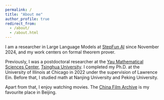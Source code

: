 ```yaml
---
permalink: /
title: "About me"
author_profile: true
redirect_from: 
  - /about/
  - /about.html
---
```


I am a researcher in Large Language Models at [StepFun AI](https://www.stepfun.com/company) since November 2024, and my work centers on formal theorem prover. 

Previously, I was a postdoctoral researcher at the [Yau Mathematical Sciences Center](https://ymsc.tsinghua.edu.cn), [Tsinghua University](https://www.tsinghua.edu.cn). I completed my Ph.D. at the University of Illinois at Chicago in 2022 under the supervision of Lawrence Ein. Before that, I studied math at Nanjing University and Peking University.

Apart from that, I enjoy watching movies. The [China Film Archive](https://www.cfa.org.cn) is my favourite place in Beijing.
